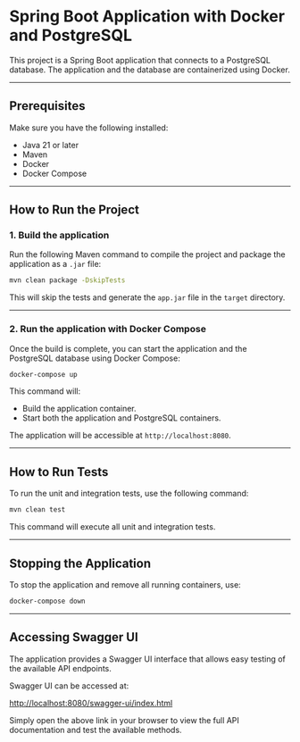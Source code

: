 
# Spring Boot Application with Docker and PostgreSQL

This project is a Spring Boot application that connects to a PostgreSQL database. The application and the database are containerized using Docker.

---

## **Prerequisites**
Make sure you have the following installed:
- Java 21 or later
- Maven
- Docker
- Docker Compose

---

## **How to Run the Project**

### 1. **Build the application**

Run the following Maven command to compile the project and package the application as a `.jar` file:

```bash
mvn clean package -DskipTests
```

This will skip the tests and generate the `app.jar` file in the `target` directory.

---

### 2. **Run the application with Docker Compose**

Once the build is complete, you can start the application and the PostgreSQL database using Docker Compose:

```bash
docker-compose up
```

This command will:
- Build the application container.
- Start both the application and PostgreSQL containers.

The application will be accessible at `http://localhost:8080`.

---

## **How to Run Tests**

To run the unit and integration tests, use the following command:

```bash
mvn clean test
```

This command will execute all unit and integration tests.

---

## **Stopping the Application**

To stop the application and remove all running containers, use:

```bash
docker-compose down
```

---

## Accessing Swagger UI

The application provides a Swagger UI interface that allows easy testing of the available API endpoints.

Swagger UI can be accessed at:

[http://localhost:8080/swagger-ui/index.html](http://localhost:8080/swagger-ui/index.html)

Simply open the above link in your browser to view the full API documentation and test the available methods.
